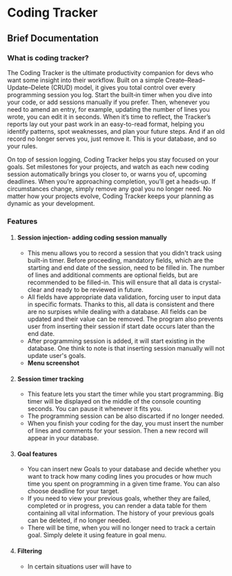 # Coding Tracker
## Brief Documentation
### What is coding tracker?
The Coding Tracker is the ultimate productivity companion for devs who want some insight into their workflow. Built on a simple Create–Read–Update–Delete (CRUD) model, it gives you total control over every programming session you log. Start the built‑in timer when you dive into your code, or add sessions manually if you prefer. Then, whenever you need to amend an entry, for example, updating the number of lines you wrote, you can edit it in seconds. When it’s time to reflect, the Tracker’s reports lay out your past work in an easy-to-read format, helping you identify patterns, spot weaknesses, and plan your future steps. And if an old record no longer serves you, just remove it. This is your database, and so your rules.

On top of session logging, Coding Tracker helps you stay focused on your goals. Set milestones for your projects, and watch as each new coding session automatically brings you closer to, or warns you of, upcoming deadlines. When you’re approaching completion, you’ll get a heads‑up. If circumstances change, simply remove any goal you no longer need. No matter how your projects evolve, Coding Tracker keeps your planning as dynamic as your development.

### Features
1) #### Session injection- adding coding session manually 
   * This menu allows you to record a session that you didn't track using built-in timer. Before proceeding, mandatory fields, which are the starting and end date of the session, need to be filled in. The number of lines and additional comments are optional fields, but are recommended to be filled-in. This will ensure that all data is crystal-clear and ready to be reviewed in future.
   * All fields have appropriate data validation, forcing user to input data in specific formats. Thanks to this, all data is consistent and there are no surpises while dealing with a database. All fields can be updated and their value can be removed. The program also prevents user from inserting their session if start date occurs later than the end date.
   * After programming session is added, it will start existing in the database. One think to note is that inserting session manually will not update user's goals.
   * **Menu screenshot**
2) #### Session timer tracking
   * This feature lets you start the timer while you start programming. Big timer will be displayed on the middle of the console counting seconds. You can pause it whenever it fits you.
   * The programming session can be also discarted if no longer needed.
   * When you finish your coding for the day, you must insert the number of lines and comments for your session. Then a new record will appear in your database.
3) #### Goal features
   * You can insert new Goals to your database and decide whether you want to track how many coding lines you procudes or how much time you spent on programming in a given time frame. You can also choose deadline for your target.
   * If you need to view your previous goals, whether they are failed, completed or in progress, you can render a data table for them containing all vital information. The history of your previous goals can be deleted, if no longer needed.
   * There will be time, when you will no longer need to track a certain goal. Simply delete it using feature in goal menu.
4) #### Filtering
   * In certain situations user will have to 
